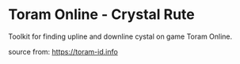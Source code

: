 
# Toram Online - Crystal Rute

Toolkit for finding upline and downline cystal on game Toram Online.

source from: https://toram-id.info
